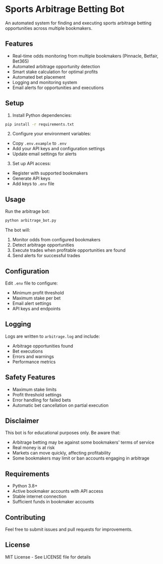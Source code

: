 # Sports Arbitrage Betting Bot

An automated system for finding and executing sports arbitrage betting opportunities across multiple bookmakers.

## Features

- Real-time odds monitoring from multiple bookmakers (Pinnacle, Betfair, Bet365)
- Automated arbitrage opportunity detection
- Smart stake calculation for optimal profits
- Automated bet placement
- Logging and monitoring system
- Email alerts for opportunities and executions

## Setup

1. Install Python dependencies:
```bash
pip install -r requirements.txt
```

2. Configure your environment variables:
- Copy `.env.example` to `.env`
- Add your API keys and configuration settings
- Update email settings for alerts

3. Set up API access:
- Register with supported bookmakers
- Generate API keys
- Add keys to `.env` file

## Usage

Run the arbitrage bot:
```bash
python arbitrage_bot.py
```

The bot will:
1. Monitor odds from configured bookmakers
2. Detect arbitrage opportunities
3. Execute trades when profitable opportunities are found
4. Send alerts for successful trades

## Configuration

Edit `.env` file to configure:
- Minimum profit threshold
- Maximum stake per bet
- Email alert settings
- API keys and endpoints

## Logging

Logs are written to `arbitrage.log` and include:
- Arbitrage opportunities found
- Bet executions
- Errors and warnings
- Performance metrics

## Safety Features

- Maximum stake limits
- Profit threshold settings
- Error handling for failed bets
- Automatic bet cancellation on partial execution

## Disclaimer

This bot is for educational purposes only. Be aware that:
- Arbitrage betting may be against some bookmakers' terms of service
- Real money is at risk
- Markets can move quickly, affecting profitability
- Some bookmakers may limit or ban accounts engaging in arbitrage

## Requirements

- Python 3.8+
- Active bookmaker accounts with API access
- Stable internet connection
- Sufficient funds in bookmaker accounts

## Contributing

Feel free to submit issues and pull requests for improvements.

## License

MIT License - See LICENSE file for details
